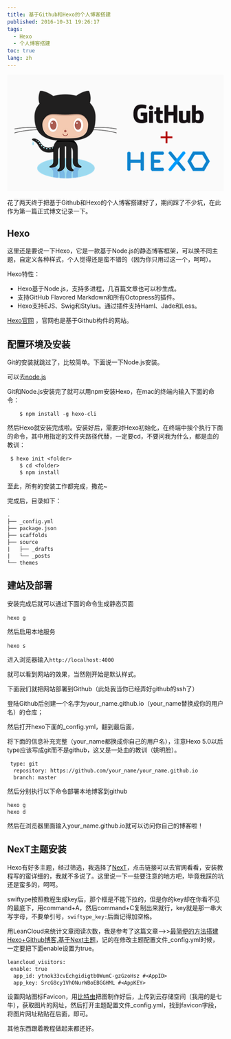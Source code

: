 ```yaml
---
title: 基于Github和Hexo的个人博客搭建
published: 2016-10-31 19:26:17
tags: 
  - Hexo
  - 个人博客搭建
toc: true
lang: zh
---
```


![201611096502hexo.png](../_images/基于Github和Hexo的个人博客搭建/201611096502hexo.png)

花了两天终于把基于Github和Hexo的个人博客搭建好了，期间踩了不少坑，在此作为第一篇正式博文记录一下。

<!-- more -->

## Hexo

这里还是要说一下Hexo，它是一款基于Node.js的静态博客框架，可以换不同主题，自定义各种样式，个人觉得还是蛮不错的（因为你只用过这一个，呵呵）。

Hexo特性： 

- Hexo基于Node.js，支持多进程，几百篇文章也可以秒生成。 
- 支持GitHub Flavored Markdown和所有Octopress的插件。 
- Hexo支持EJS、Swig和Stylus。通过插件支持Haml、Jade和Less。

<a rel="external nofollow">[Hexo官网](https://hexo.io/zh-cn/)</a> ，官网也是基于Github构件的网站。

## 配置环境及安装

Git的安装就跳过了，比较简单。下面说一下Node.js安装。

可以去<a rel="external nofollow">[node.js](http://npm.taobao.org/mirrors/node/latest/)</a>

Git和Node.js安装完了就可以用npm安装Hexo，在mac的终端内输入下面的命令：

```
	$ npm install -g hexo-cli
```

然后Hexo就安装完成啦。安装好后，需要对Hexo初始化，在终端中挨个执行下面的命令，其中<folder>用指定的文件夹路径代替，一定要cd，不要问我为什么，都是血的教训：

```
 $ hexo init <folder>
	$ cd <folder>
	$ npm install
```

至此，所有的安装工作都完成，撒花~

完成后，目录如下：

```
.
├── _config.yml
├── package.json
├── scaffolds
├── source
|   ├── _drafts
|   └── _posts
└── themes
```



## 建站及部署

安装完成后就可以通过下面的命令生成静态页面

`hexo g`

然后启用本地服务

`hexo s`

进入浏览器输入`http://localhost:4000`

就可以看到网站的效果，当然刚开始是默认样式。

下面我们就把网站部署到Github（此处我当你已经弄好github的ssh了）

登陆Github后创建一个名字为your_name.github.io（your_name替换成你的用户名）的仓库；

然后打开hexo下面的_config.yml，翻到最后面，

将下面的信息补充完整（your_name都换成你自己的用户名），注意Hexo 5.0以后type应该写成git而不是github，这又是一处血的教训（姚明脸）。

```yaml:
 type: git
  repository: https://github.com/your_name/your_name.github.io
  branch: master
```

  然后分别执行以下命令部署本地博客到github

```
hexo g
hexo d
```

然后在浏览器里面输入your_name.github.io就可以访问你自己的博客啦！

## NexT主题安装

Hexo有好多主题，经过筛选，我选择了<a rel="external nofollow">[NexT](http://theme-next.iissnan.com/)</a>，点击链接可以去官网看看，安装教程写的蛮详细的，我就不多说了。这里说一下一些要注意的地方吧，毕竟我踩的坑还是蛮多的，呵呵。

swiftype按照教程生成key后，那个框是不能下拉的，但是你的key却在你看不见的最底下，用command+A，然后command+C复制出来就行，key就是那一串大写字母，不要单引号，`swiftype_key:`后面记得加空格。

用LeanCloud来统计文章阅读次数，我是参考了这篇文章——>><a rel="external nofollow">[最简便的方法搭建Hexo+Github博客,基于Next主题](http://blog.csdn.net/tx874828503/article/details/51577815)</a>，记的在修改主题配置文件_config.yml时候，一定要把下面enable设置为true。

```
leancloud_visitors:
 enable: true
  app_id: ytnok33cvEchgidigtb0WumC-gzGzoHsz #<AppID>
  app_key: SrcG8cy1VhONurWBoEBGGHML #<AppKEY>
```

设置网站图标Favicon，用<a rel="external nofollow">[比特虫](http://www.bitbug.net/)</a>把图制作好后，上传到云存储空间（我用的是七牛），获取图片的网址，然后打开主题配置文件_config.yml，找到favicon字段，将图片网址粘贴在后面，即可。

其他东西跟着教程做起来都还好。







